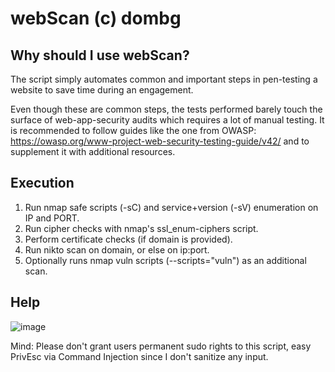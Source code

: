 # webScan (c) dombg

## Why should I use webScan?

The script simply automates common and important steps in pen-testing a website to save time during an engagement. 

Even though these are common steps, the tests performed barely touch the surface of web-app-security audits which requires a lot of manual testing. It is recommended to follow guides like the one from OWASP: https://owasp.org/www-project-web-security-testing-guide/v42/ and to supplement it with additional resources.

## Execution

1. Run nmap safe scripts (-sC) and service+version (-sV) enumeration on IP and PORT.
2. Run cipher checks with nmap's ssl_enum-ciphers script.
3. Perform certificate checks (if domain is provided).
4. Run nikto scan on domain, or else on ip:port. 
5. Optionally runs nmap vuln scripts (--scripts="vuln") as an additional scan.

## Help
![image](https://user-images.githubusercontent.com/7427205/137287716-f8af3411-0f59-4cc0-a59d-5c2de77a70c9.png)

Mind: Please don't grant users permanent sudo rights to this script, easy PrivEsc via Command Injection since I don't sanitize any input.
